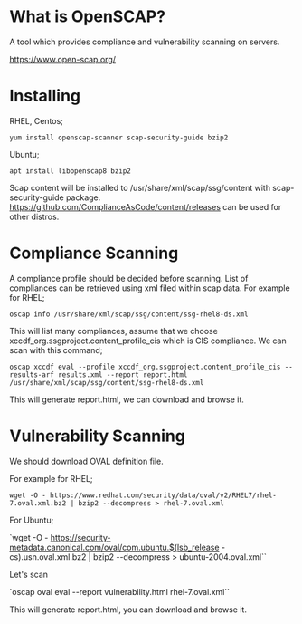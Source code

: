 # What is OpenSCAP?

A tool which provides compliance and vulnerability scanning on servers.

https://www.open-scap.org/

# Installing

RHEL, Centos;

`yum install openscap-scanner scap-security-guide bzip2`

Ubuntu;

`apt install libopenscap8 bzip2`

Scap content will be installed to /usr/share/xml/scap/ssg/content with scap-security-guide package. https://github.com/ComplianceAsCode/content/releases can be used for other distros.

# Compliance Scanning

A compliance profile should be decided before scanning. List of compliances can be retrieved using xml filed within scap data. For example for RHEL;

`oscap info /usr/share/xml/scap/ssg/content/ssg-rhel8-ds.xml`

This will list many compliances, assume that we choose xccdf_org.ssgproject.content_profile_cis which is CIS compliance. We can scan with this command;

`oscap xccdf eval --profile xccdf_org.ssgproject.content_profile_cis --results-arf results.xml --report report.html /usr/share/xml/scap/ssg/content/ssg-rhel8-ds.xml`

This will generate report.html, we can download and browse it.

# Vulnerability Scanning

We should download OVAL definition file.

For example for RHEL;

`wget -O - https://www.redhat.com/security/data/oval/v2/RHEL7/rhel-7.oval.xml.bz2 | bzip2 --decompress > rhel-7.oval.xml`

For Ubuntu;

`wget -O - https://security-metadata.canonical.com/oval/com.ubuntu.$(lsb_release -cs).usn.oval.xml.bz2 | bzip2 --decompress > ubuntu-2004.oval.xml``

Let's scan

`oscap oval eval --report vulnerability.html rhel-7.oval.xml``

This will generate report.html, you can download and browse it.
